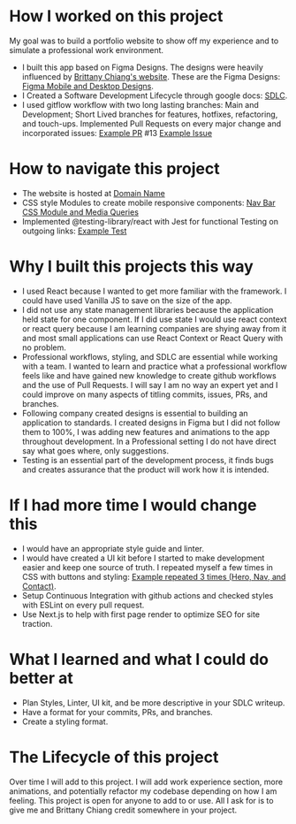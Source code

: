 # How I worked on this project
My goal was to build a portfolio website to show off my experience and to simulate a professional work environment.

* I built this app based on Figma Designs. The designs were heavily influenced by [Brittany Chiang's website](https://brittanychiang.com/). These are the Figma Designs: [Figma Mobile and Desktop Designs](https://drive.google.com/file/d/1E6GnKt8APlSZeSKQO9tbnDWMY33TYZlk/view?usp=sharing).
* I Created a Software Development Lifecycle through google docs: [SDLC](https://docs.google.com/document/d/1s22lk-YGSzNiIAYk3X1V5GO2QOzCf2eiTrnUFxmTsJo/edit?usp=sharing).
* I used gitflow workflow with two long lasting branches: Main and Development; Short Lived branches for features, hotfixes, refactoring, and touch-ups. Implemented Pull Requests on every major change and incorporated issues: [Example PR](https://github.com/alexjohn7516/personal-site/pull/13) #13 [Example Issue](https://github.com/alexjohn7516/personal-site/issues/19)

# How to navigate this project
* The website is hosted at [Domain Name](Domain)
* CSS style Modules to create mobile responsive components: [Nav Bar CSS Module and Media Queries](https://github.com/alexjohn7516/personal-site/blob/development/src/styles/Nav.module.css)
* Implemented @testing-library/react with Jest for functional Testing on outgoing links: [Example Test](https://github.com/alexjohn7516/personal-site/blob/development/src/tests/MorePojects.test.js)

# Why I built this projects this way
* I used React because I wanted to get more familiar with the framework. I could have used Vanilla JS to save on the size of the app.
* I did not use any state management libraries because the application held state for one component. If I did use state I would use react context or react query because I am learning companies are shying away from it and most small applications can use React Context or React Query with no problem.
* Professional workflows, styling, and SDLC are essential while working with a team. I wanted to learn and practice what a professional workflow feels like and have gained new knowledge to create github workflows and the use of Pull Requests. I will say I am no way an expert yet and I could improve on many aspects of titling commits, issues, PRs, and branches.
* Following company created designs is essential to building an application to standards. I created designs in Figma but I did not follow them to 100%, I was adding new features and animations to the app throughout development. In a Professional setting I do not have direct say what goes where, only suggestions.
* Testing is an essential part of the development process, it finds bugs and creates assurance that the product will work how it is intended.

# If I had more time I would change this
* I would have an appropriate style guide and linter.
* I would have created a UI kit before I started to make development easier and keep one source of truth. I repeated myself a few times in CSS with buttons and styling: [Example repeated 3 times (Hero, Nav, and Contact)](https://github.com/alexjohn7516/personal-site/blob/development/src/styles/Hero.module.css).
* Setup Continuous Integration with github actions and checked styles with ESLint on every pull request.
* Use Next.js to help with first page render to optimize SEO for site traction.

# What I learned and what I could do better at
* Plan Styles, Linter, UI kit, and be more descriptive in your SDLC writeup.
* Have a format for your commits, PRs, and branches.
* Create a styling format.

# The Lifecycle of this project
Over time I will add to this project. I will add work experience section, more animations, and potentially refactor my codebase depending on how I am feeling. This project is open for anyone to add to or use. All I ask for is to give me and Brittany Chiang credit somewhere in your project.
